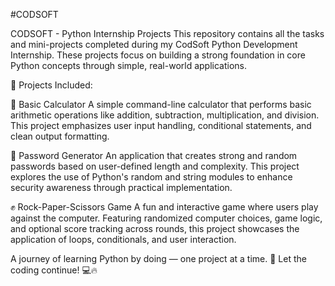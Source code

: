 #CODSOFT

CODSOFT - Python Internship Projects
This repository contains all the tasks and mini-projects completed during my CodSoft Python Development Internship. These projects focus on building a strong foundation in core Python concepts through simple, real-world applications.

🐍 Projects Included:

🧮 Basic Calculator
A simple command-line calculator that performs basic arithmetic operations like addition, subtraction, multiplication, and division. This project emphasizes user input handling, conditional statements, and clean output formatting.

🔐 Password Generator
An application that creates strong and random passwords based on user-defined length and complexity. This project explores the use of Python's random and string modules to enhance security awareness through practical implementation.

✊ Rock-Paper-Scissors Game
A fun and interactive game where users play against the computer. Featuring randomized computer choices, game logic, and optional score tracking across rounds, this project showcases the application of loops, conditionals, and user interaction.

A journey of learning Python by doing — one project at a time. 🚀 Let the coding continue! 💻🔥
